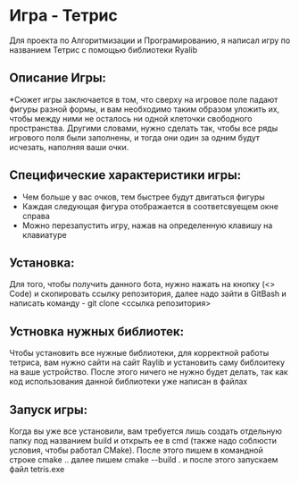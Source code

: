 # **Игра - Тетрис**

Для проекта по Алгоритмизации и Програмированию, я написал игру по названием Тетрис с помощью библиотеки Ryalib

## Описание Игры:

*Сюжет игры заключается в том, что сверху на игровое поле падают фигуры разной формы, и вам необходимо таким образом уложить их, чтобы между ними не осталось ни одной клеточки свободного пространства. Другими словами, нужно сделать так, чтобы все ряды игрового поля были заполнены, и тогда они один за одним будут исчезать, наполняя ваши очки.

## Специфические характеристики игры:

* Чем больше у вас очков, тем быстрее будут двигаться фигуры
* Каждая следующая фигура отображается в соответсвуещем окне справа
* Можно перезапустить игру, нажав на определенную клавишу на клавиатуре


## Установка:

Для того, чтобы получить данного бота, нужно нажать на кнопку (<> Code) и скопировать ссылку репозитория, далее надо зайти в GitBash и написать команду - git clone <ссылка репозитория>


## Устновка нужных библиотек:

Чтобы установить все нужные библиотеки, для корректной работы тетриса, вам нужно сайти на сайт Raylib и установить саму библоитеку на ваше устройство. После этого ничего не нужно будет делать, так как код использования данной библиотеки уже написан в файлах

## Запуск игры:

Когда вы уже все установили, вам требуется лишь создать отдельную папку под названием build и открыть ее в cmd (также надо соблюсти условия, чтобы работал CMake). После этого пишем в командной строке cmake .. далее пишем cmake --build . и после этого запускаем файл tetris.exe
